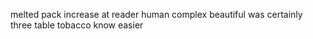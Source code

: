 melted pack increase at reader human complex beautiful was certainly three table tobacco know easier